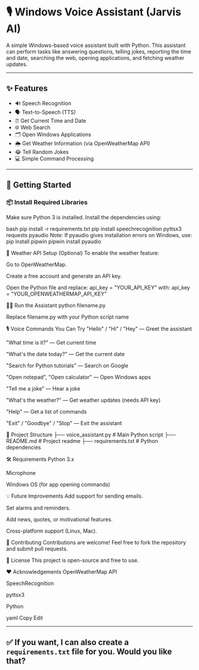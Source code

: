 # 🎙️ Windows Voice Assistant (Jarvis AI)

A simple Windows-based voice assistant built with Python. This assistant can perform tasks like answering questions, telling jokes, reporting the time and date, searching the web, opening applications, and fetching weather updates.

---

## ✨ Features

- 🔊 Speech Recognition
- 🗣️ Text-to-Speech (TTS)
- ⏰ Get Current Time and Date
- 🌐 Web Search
- 🗂️ Open Windows Applications
- 🌦️ Get Weather Information (via OpenWeatherMap API)
- 😂 Tell Random Jokes
- 💻 Simple Command Processing

---

## 🚀 Getting Started

### 📦 Install Required Libraries

Make sure Python 3 is installed. Install the dependencies using:

bash
pip install -r requirements.txt
pip install speechrecognition pyttsx3 requests pyaudio
Note: If pyaudio gives installation errors on Windows, use:
pip install pipwin
pipwin install pyaudio

🔑 Weather API Setup (Optional)
To enable the weather feature:

Go to OpenWeatherMap.

Create a free account and generate an API key.

Open the Python file and replace:
api_key = "YOUR_API_KEY"
with:
api_key = "YOUR_OPENWEATHERMAP_API_KEY"

🏃‍♂️ Run the Assistant
python filename.py

Replace filename.py with your Python script name

🎙️ Voice Commands You Can Try
"Hello" / "Hi" / "Hey" — Greet the assistant

"What time is it?" — Get current time

"What's the date today?" — Get the current date

"Search for Python tutorials" — Search on Google

"Open notepad", "Open calculator" — Open Windows apps

"Tell me a joke" — Hear a joke

"What's the weather?" — Get weather updates (needs API key)

"Help" — Get a list of commands

"Exit" / "Goodbye" / "Stop" — Exit the assistant

📁 Project Structure
├── voice_assistant.py  # Main Python script
├── README.md           # Project readme
├── requirements.txt    # Python dependencies

🛠 Requirements
Python 3.x

Microphone

Windows OS (for app opening commands)

💡 Future Improvements
Add support for sending emails.

Set alarms and reminders.

Add news, quotes, or motivational features.

Cross-platform support (Linux, Mac).

🤝 Contributing
Contributions are welcome! Feel free to fork the repository and submit pull requests.

📜 License
This project is open-source and free to use.

❤️ Acknowledgements
OpenWeatherMap API

SpeechRecognition

pyttsx3

Python

yaml
Copy
Edit

---

## ✅ If you want, I can also create a `requirements.txt` file for you. Would you like that?


